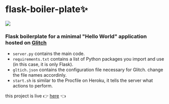 # flask-boiler-plate✨
![](https://img.shields.io/github/license/nandiniproothi/flask-boiler-plate?color=228b22)
### Flask boilerplate for a minimal "Hello World" application hosted on [Glitch](www.glitch.com)

- `server.py` contains the main code.
- `requirements.txt` contains a list of Python packages you import and use (in this case, it is only Flask).
- `gltich.json` contains the configuration file necessary for Glitch. change the file names accordinly.
- `start.sh` is similar to the Procfile on Heroku, it tells the server what actions to perform.

this project is live 👉 [here](https://flask-boiler-plate.glitch.me) 👈
